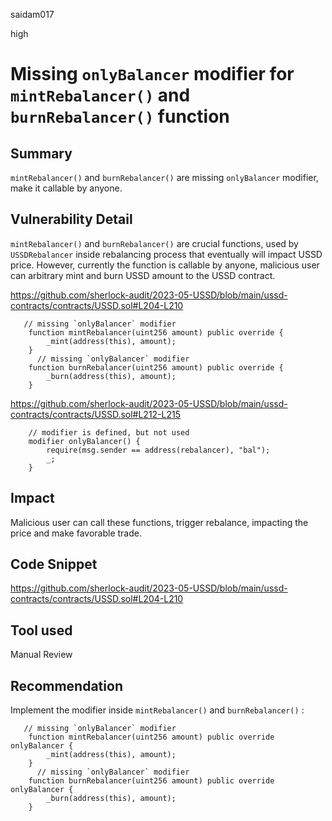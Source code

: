 saidam017

high

# Missing `onlyBalancer` modifier for `mintRebalancer()` and `burnRebalancer()` function

## Summary

`mintRebalancer()` and `burnRebalancer()` are missing `onlyBalancer` modifier, make it callable by anyone.

## Vulnerability Detail

`mintRebalancer()` and `burnRebalancer()` are crucial functions, used by `USSDRebalancer` inside rebalancing process that eventually will impact USSD price. However, currently the function is callable by anyone, malicious user can arbitrary mint and burn USSD amount to the USSD contract.

https://github.com/sherlock-audit/2023-05-USSD/blob/main/ussd-contracts/contracts/USSD.sol#L204-L210

```solidity
   // missing `onlyBalancer` modifier
    function mintRebalancer(uint256 amount) public override {
        _mint(address(this), amount);
    }
      // missing `onlyBalancer` modifier
    function burnRebalancer(uint256 amount) public override {
        _burn(address(this), amount);
    }
```

https://github.com/sherlock-audit/2023-05-USSD/blob/main/ussd-contracts/contracts/USSD.sol#L212-L215

```solidity
    // modifier is defined, but not used
    modifier onlyBalancer() {
        require(msg.sender == address(rebalancer), "bal");
        _;
    }
```

## Impact

Malicious user can call these functions, trigger rebalance, impacting the price and make favorable trade.

## Code Snippet

https://github.com/sherlock-audit/2023-05-USSD/blob/main/ussd-contracts/contracts/USSD.sol#L204-L210

## Tool used

Manual Review

## Recommendation

Implement the modifier inside `mintRebalancer()` and `burnRebalancer()`  :

```solidity
   // missing `onlyBalancer` modifier
    function mintRebalancer(uint256 amount) public override onlyBalancer {
        _mint(address(this), amount);
    }
      // missing `onlyBalancer` modifier
    function burnRebalancer(uint256 amount) public override onlyBalancer {
        _burn(address(this), amount);
    }
```
